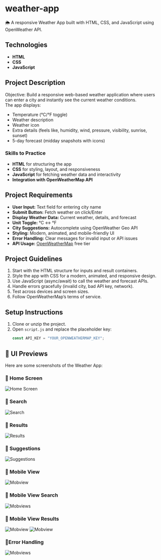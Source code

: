# weather-app
🌦️ A responsive Weather App built with HTML, CSS, and JavaScript using OpenWeather API.
## Technologies
- **HTML**
- **CSS**
- **JavaScript**
  
## Project Description
Objective: Build a responsive web-based weather application where users can enter a city and instantly see the current weather conditions.  
The app displays:
- Temperature (°C/°F toggle)
- Weather description
- Weather icon
- Extra details (feels like, humidity, wind, pressure, visibility, sunrise, sunset)
- 5-day forecast (midday snapshots with icons)

### Skills to Practice
- **HTML** for structuring the app
- **CSS** for styling, layout, and responsiveness
- **JavaScript** for fetching weather data and interactivity
- **Integration with OpenWeatherMap API**

## Project Requirements
- **User Input:** Text field for entering city name  
- **Submit Button:** Fetch weather on click/Enter  
- **Display Weather Data:** Current weather, details, and forecast  
- **Unit Toggle:** °C ↔ °F  
- **City Suggestions:** Autocomplete using OpenWeather Geo API  
- **Styling:** Modern, animated, and mobile-friendly UI  
- **Error Handling:** Clear messages for invalid input or API issues  
- **API Usage:** [OpenWeatherMap](https://openweathermap.org/) free tier  

## Project Guidelines
1. Start with the HTML structure for inputs and result containers.  
2. Style the app with CSS for a modern, animated, and responsive design.  
3. Use JavaScript (async/await) to call the weather and forecast APIs.  
4. Handle errors gracefully (invalid city, bad API key, network).  
5. Test across devices and screen sizes.  
6. Follow OpenWeatherMap’s terms of service.

## Setup Instructions
1. Clone or unzip the project.  
2. Open `script.js` and replace the placeholder key:
   ```js
   const API_KEY = "YOUR_OPENWEATHERMAP_KEY";
## 📸 UI Previews

Here are some screenshots of the Weather App:

### 🔹 Home Screen
![Home Screen](ui/Web-View.png)

### 🔹 Search
![Search](ui/Search.png)

### 🔹 Results
![Results](ui/Results.png)

### 🔹 Suggestions
![Suggestions](ui/Suggestions.png)

### 🔹 Mobile View
![Mobview](ui/MobView_ui.png)

### 🔹 Mobile View Search
![Mobviews](ui/Mobile_view_response.png)

### 🔹 Mobile View Results
![Mobview](ui/Results_M.png)
![Mobview](ui/slider.png)

### 🔹Error Handling
![Mobviews](ui/Error_handling.png)



